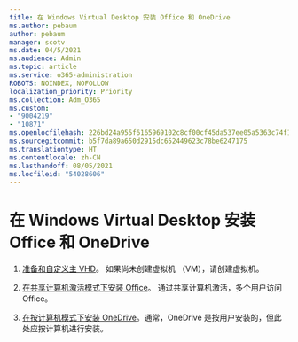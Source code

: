 ```yaml
---
title: 在 Windows Virtual Desktop 安装 Office 和 OneDrive
ms.author: pebaum
author: pebaum
manager: scotv
ms.date: 04/5/2021
ms.audience: Admin
ms.topic: article
ms.service: o365-administration
ROBOTS: NOINDEX, NOFOLLOW
localization_priority: Priority
ms.collection: Adm_O365
ms.custom:
- "9004219"
- "10871"
ms.openlocfilehash: 226bd24a955f6165969102c8cf00cf45da537ee05a5363c74f1dfd055d922e1d
ms.sourcegitcommit: b5f7da89a650d2915dc652449623c78be6247175
ms.translationtype: HT
ms.contentlocale: zh-CN
ms.lasthandoff: 08/05/2021
ms.locfileid: "54028606"
---
```

# <a name="install-office-and-onedrive-on-windows-virtual-desktop"></a>在 Windows Virtual Desktop 安装 Office 和 OneDrive

1. [准备和自定义主 VHD](https://docs.microsoft.com/azure/virtual-desktop/set-up-customize-master-image)。 如果尚未创建虚拟机 （VM），请创建虚拟机。

1. [在共享计算机激活模式下安装 Office](https://docs.microsoft.com/azure/virtual-desktop/install-office-on-wvd-master-image#install-office-in-shared-computer-activation-mode)。 通过共享计算机激活，多个用户访问 Office。

1. [在按计算机模式下安装 OneDrive](https://docs.microsoft.com/azure/virtual-desktop/install-office-on-wvd-master-image#install-onedrive-in-per-machine-mode)。通常，OneDrive 是按用户安装的，但此处应按计算机进行安装。